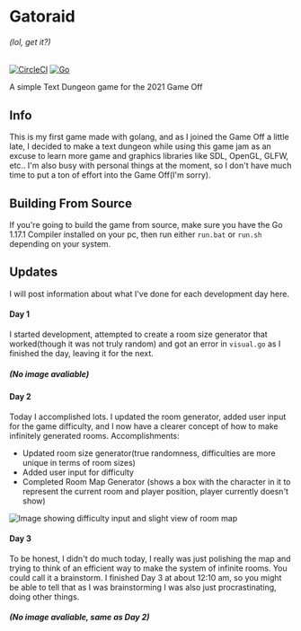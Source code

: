 # Gatoraid
###### (lol, get it?)
[![CircleCI](https://circleci.com/gh/csharpdf/Gatoraid/tree/master.svg?style=svg)](https://circleci.com/gh/csharpdf/Gatoraid/tree/master) [![Go](https://github.com/csharpdf/Gatoraid/actions/workflows/go.yml/badge.svg)](https://github.com/csharpdf/Gatoraid/actions/workflows/go.yml)

A simple Text Dungeon game for the 2021 Game Off


## Info

This is my first game made with golang, and as I joined the Game Off a little late, I decided to make a text dungeon while using this game jam as an excuse to learn more game and graphics libraries like SDL, OpenGL, GLFW, etc.. I'm also busy with personal things at the moment, so I don't have much time to put a ton of effort into the Game Off(I'm sorry).

## Building From Source

If you're going to build the game from source, make sure you have the Go 1.17.1 Compiler installed on your pc, then run either `run.bat` or `run.sh` depending on your system.

## Updates

I will post information about what I've done for each development day here.

#### Day 1

I started development, attempted to create a room size generator that worked(though it was not truly random) and got an error in `visual.go` as I finished the day, leaving it for the next.

##### (No image avaliable)
#### Day 2

Today I accomplished lots. I updated the room generator, added user input for the game difficulty, and I now have a clearer concept of how to make infinitely generated rooms.
Accomplishments:
- Updated room size generator(true randomness, difficulties are more unique in terms of room sizes)
- Added user input for difficulty
- Completed Room Map Generator (shows a box with the character in it to represent the current room and player position, player currently doesn't show)

![Image showing difficulty input and slight view of room map](https://cdn.discordapp.com/attachments/666427327437340687/906010154024185896/unknown.png)

#### Day 3

To be honest, I didn't do much today, I really was just polishing the map and trying to think of an efficient way to make the system of infinite rooms. You could call it a brainstorm. I finished Day 3 at about 12:10 am, so you might be able to tell that as I was brainstorming I was also just procrastinating, doing other things.

##### (No image avaliable, same as Day 2)
